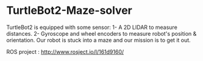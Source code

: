 # TurtleBot2-Maze-solver
TurtleBot2 is equipped with some sensor:
1- A 2D LIDAR to measure distances.
2- Gyroscope and wheel encoders to measure robot's position & orientation.
Our robot is stuck into a maze and our mission is to get it out.

ROS project : http://www.rosject.io/l/161d9160/
